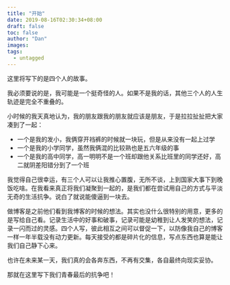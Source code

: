 ```yaml
---
title: "开始"
date: 2019-08-16T02:30:34+08:00
draft: false
toc: false
author: "Dan"
images:
tags: 
  - untagged
---
```


这里将写下的是四个人的故事。

我必须要说的是，我可能是一个挺奇怪的人。如果不是我的话，其他三个人的人生轨迹是完全不重叠的。

小时候的我天真地认为，我的朋友跟我的朋友就应该是朋友，于是拉拉扯扯把大家凑到了一起：

- 一个是我的发小，我俩穿开裆裤的时候就一块玩，但是从来没有一起上过学
- 一个是我的小学同学，虽然我俩混的比较熟也是五六年级的事
- 一个是我的高中同学，高一明明不是一个班却跟他关系比班里的同学还好，高二就阴差阳错分到了一个班

我觉得自己很幸运，有三个人可以让我推心置腹，无所不谈，上到国家大事下到晚饭吃啥。在我看来真正将我们凝聚到一起的，是我们都在尝试用自己的方式与平淡无奇的生活抗争。说白了就说能傻逼到一块去。

做博客是之前他们看到我博客的时候的想法。其实也没什么很特别的用意，更多的是写给自己看。记录生活中的好事和破事，记录可能是幼稚到让人发笑的想法，记录一闪而过的灵感。四个人写，彼此相互之间可以督促一下，以防像我自己的博客一样一年半载没有动力更新。每天接受的都是碎片化的信息，写点东西也算是能让我们自己静下心来。

也许在未来某一天，我们真的会各奔东西，不再有交集，各自最终向现实妥协。

那就在这里写下我们青春最后的抗争吧！
